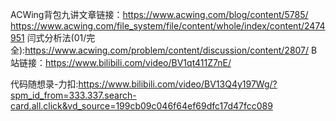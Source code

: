ACWing背包九讲文章链接：https://www.acwing.com/blog/content/5785/
https://www.acwing.com/file_system/file/content/whole/index/content/2474951
闫式分析法(01/完全):https://www.acwing.com/problem/content/discussion/content/2807/
B 站链接：https://www.bilibili.com/video/BV1qt411Z7nE/

代码随想录-力扣:https://www.bilibili.com/video/BV13Q4y197Wg/?spm_id_from=333.337.search-card.all.click&vd_source=199cb09c046f64ef69dfc17d47fcc089